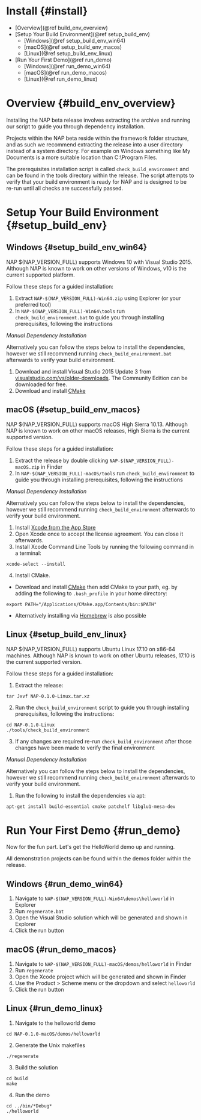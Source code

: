 Install {#install}
=======================

*	[Overview](@ref build_env_overview)
*	[Setup Your Build Environment](@ref setup_build_env)
	*	[Windows](@ref setup_build_env_win64)
	*	[macOS](@ref setup_build_env_macos)
	*	[Linux](@ref setup_build_env_linux)
*	[Run Your First Demo](@ref run_demo)
	*	[Windows](@ref run_demo_win64)
	*	[macOS](@ref run_demo_macos)
	*	[Linux](@ref run_demo_linux)

# Overview {#build_env_overview}

Installing the NAP beta release involves extracting the archive and running our script to guide you through dependency installation.

Projects within the NAP beta reside within the framework folder structure, and as such we recommend extracting the release into a user directory instead of a system directory.  For example on Windows something like My Documents is a more suitable location than C:\\Program Files.

The prerequisites installation script is called `check_build_environment` and can be found in the tools directory within the release.  The script attempts to verify that your build environment is ready for NAP and is designed to be re-run until all checks are successfully passed.

# Setup Your Build Environment {#setup_build_env}

## Windows {#setup_build_env_win64}

NAP $(NAP_VERSION_FULL) supports Windows 10 with Visual Studio 2015.  Although NAP is known to work on other versions of Windows, v10 is the current supported platform.

Follow these steps for a guided installation:
1. Extract `NAP-$(NAP_VERSION_FULL)-Win64.zip` using Explorer (or your preferred tool)
2. In `NAP-$(NAP_VERSION_FULL)-Win64\tools` run `check_build_environment.bat` to guide you through installing prerequisites, following the instructions

_Manual Dependency Installation_

Alternatively you can follow the steps below to install the dependencies, however we still recommend running `check_build_environment.bat` afterwards to verify your build environment.

1. Download and install Visual Studio 2015 Update 3 from <a href="https://www.visualstudio.com/vs/older-downloads/" target="_blank">visualstudio.com/vs/older-downloads</a>. The Community Edition can be downloaded for free.
2. Download and install <a href="http://cmake.org/download" target="_blank">CMake</a>

## macOS {#setup_build_env_macos}

NAP $(NAP_VERSION_FULL) supports macOS High Sierra 10.13.  Although NAP is known to work on other macOS releases, High Sierra is the current supported version.

Follow these steps for a guided installation:
1. Extract the release by double clicking `NAP-$(NAP_VERSION_FULL)-macOS.zip` in Finder
2. In `NAP-$(NAP_VERSION_FULL)-macOS/tools` run `check_build_environment` to guide you through installing prerequisites, following the instructions

_Manual Dependency Installation_

Alternatively you can follow the steps below to install the dependencies, however we still recommend running `check_build_environment` afterwards to verify your build environment.

1. Install <a href="https://itunes.apple.com/us/app/xcode/id497799835?mt=12" target="_blank">Xcode from the App Store</a>
2. Open Xcode once to accept the license agreement.  You can close it afterwards.
3. Install Xcode Command Line Tools by running the following command in a terminal:
```    
xcode-select --install
```
4. Install CMake. 
  * Download and install <a href="http://cmake.org/download" target="_blank">CMake</a> then add CMake to your path, eg. by adding the following to `.bash_profile` in your home directory:
```
export PATH="/Applications/CMake.app/Contents/bin:$PATH"
```
  * Alternatively installing via <a href="https://brew.sh/" target="_blank">Homebrew</a> is also possible

## Linux {#setup_build_env_linux}

NAP $(NAP_VERSION_FULL) supports Ubuntu Linux 17.10 on x86-64 machines.  Although NAP is known to work on other Ubuntu releases, 17.10 is the current supported version.

Follow these steps for a guided installation:
1. Extract the release:
```
tar Jxvf NAP-0.1.0-Linux.tar.xz
```
2. Run the `check_build_environment` script to guide you through installing prerequisites, following the instructions:
```
cd NAP-0.1.0-Linux
./tools/check_build_environment
```
3. If any changes are required re-run `check_build_environment` after those changes have been made to verify the final environment

_Manual Dependency Installation_

Alternatively you can follow the steps below to install the dependencies, however we still recommend running `check_build_environment` afterwards to verify your build environment.

1. Run the following to install the dependencies via apt:
```
apt-get install build-essential cmake patchelf libglu1-mesa-dev
```

# Run Your First Demo {#run_demo}

Now for the fun part.  Let's get the HelloWorld demo up and running.

All demonstration projects can be found within the demos folder within the release.

## Windows {#run_demo_win64}

1. Navigate to `NAP-$(NAP_VERSION_FULL)-Win64\demos\helloworld` in Explorer
2. Run `regenerate.bat`
3. Open the Visual Studio solution which will be generated and shown in Explorer
4. Click the run button

## macOS {#run_demo_macos}

1. Navigate to `NAP-$(NAP_VERSION_FULL)-macOS/demos/helloworld` in Finder
2. Run `regenerate`
3. Open the Xcode project which will be generated and shown in Finder
4. Use the Product > Scheme menu or the dropdown and select `helloworld`
5. Click the run button

## Linux {#run_demo_linux}

1. Navigate to the helloworld demo
```
cd NAP-0.1.0-macOS/demos/helloworld
```
2. Generate the Unix makefiles
```
./regenerate
```
3. Build the solution
```
cd build
make
```
4. Run the demo
```
cd ../bin/*Debug*
./helloworld
```